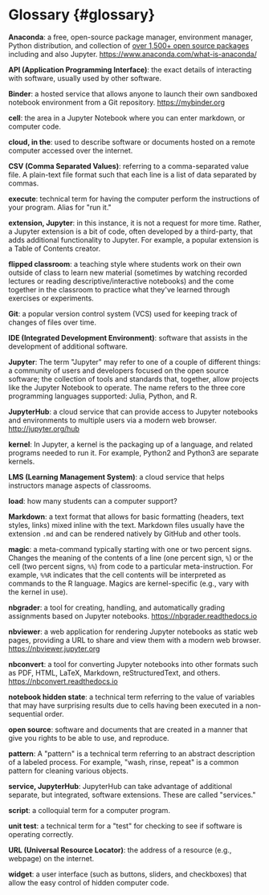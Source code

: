 # Glossary {#glossary}

**Anaconda**: a free, open-source package manager, environment manager, Python distribution,
and collection of
[over 1,500+ open source packages](https://docs.anaconda.com/anaconda/packages/pkg-docs/)
including and also Jupyter.
<https://www.anaconda.com/what-is-anaconda/>

**API (Application Programming Interface)**: the exact details of interacting with software,
usually used by other software.

**Binder**: a hosted service that allows anyone to launch their own sandboxed notebook environment from
a Git repository. <https://mybinder.org>

**cell**: the area in a Jupyter Notebook where you can enter markdown, or computer code.

**cloud, in the**: used to describe software or documents hosted on a remote computer
accessed over the internet.

**CSV (Comma Separated Values)**: referring to a comma-separated value file.
A plain-text file format such that each line is a list of data separated by commas.

**execute**: technical term for having the computer perform the instructions of your program.
Alias for "run it."

**extension, Jupyter**: in this instance, it is not a request for more time.
Rather, a Jupyter extension is a bit of code, often developed by a third-party,
that adds additional functionality to Jupyter. For example, a popular extension is a
Table of Contents creator.

**flipped classroom**: a teaching style where students work on their own outside of class
to learn new material (sometimes by watching recorded lectures or reading descriptive/interactive
notebooks) and the come together in the classroom to practice what they've learned through
exercises or experiments.

**Git**: a popular version control system (VCS) used for keeping track of changes of files over time.

**IDE (Integrated Development Environment)**: software that assists in the development
of additional software.

**Jupyter**: The term "Jupyter" may refer to one of a couple of different things:
a community of users and developers focused on the open source software; the collection
of tools and standards that, together, allow projects like the Jupyter Notebook to operate.
The name refers to the three core programming languages supported:
Julia, Python, and R.

**JupyterHub**: a cloud service that can provide access to Jupyter notebooks and
environments to multiple users via a modern web browser. <http://jupyter.org/hub>

**kernel**: In Jupyter, a kernel is the packaging up of a language, and related programs
needed to run it. For example, Python2 and Python3 are separate kernels.

**LMS (Learning Management System)**: a cloud service that helps instructors manage
aspects of classrooms.

**load**: how many students can a computer support?

**Markdown**: a text format that allows for basic formatting (headers, text styles, links)
mixed inline with the text.  Markdown files usually have the extension `.md` and
can be rendered natively by GitHub and other tools.

**magic**: a meta-command typically starting with one or two percent signs.
Changes the meaning of the contents of a line (one percent sign, `%`) or the cell
(two percent signs, `%%`) from code to a particular meta-instruction.
For example, `%%R` indicates that the cell contents will be interpreted as commands
to the R language. Magics are kernel-specific (e.g., vary with the kernel in use).

**nbgrader**: a tool for creating, handling, and automatically grading assignments
based on Jupyter notebooks. <https://nbgrader.readthedocs.io>

**nbviewer**: a web application for rendering Jupyter notebooks as static web pages,
providing a URL to share and view them with a modern web browser. <https://nbviewer.jupyter.org>

**nbconvert**: a tool for converting Jupyter notebooks into other formats such as
PDF, HTML, LaTeX, Markdown, reStructuredText, and others. <https://nbconvert.readthedocs.io>

**notebook hidden state**: a technical term referring to the value of variables
that may have surprising results due to cells having been executed in a non-sequential order.

**open source**: software and documents that are created in a manner that give you
rights to be able to use, and reproduce.

**pattern**: A "pattern" is a technical term referring to an abstract description
of a labeled process. For example, "wash, rinse, repeat" is a common pattern for
cleaning various objects.

**service, JupyterHub**: JupyterHub can take advantage of additional separate,
but integrated, software extensions. These are called "services."

**script**: a colloquial term for a computer program.

**unit test**: a technical term for a "test" for checking to see if software is operating correctly.

**URL (Universal Resource Locator)**: the address of a resource (e.g., webpage) on the internet.

**widget**: a user interface (such as buttons, sliders, and checkboxes) that allow
the easy control of hidden computer code.
